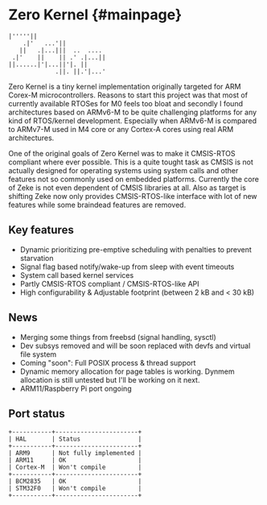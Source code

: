 Zero Kernel    {#mainpage}
===========

    |'''''||
        .|'   ...'||
       ||   .|...|||  ..  .... 
     .|'    ||    || .' .|...|| 
    ||......|'|...||'|. || 
                 .||. ||.'|...'

Zero Kernel is a tiny kernel implementation originally targeted for ARM Corex-M
microcontrollers. Reasons to start this project was that most of currently
available RTOSes for M0 feels too bloat and secondly I found  architectures
based on ARMv6-M to be quite challenging platforms for any kind of RTOS/kernel
development. Especially when ARMv6-M is compared to ARMv7-M used in M4 core or
any Cortex-A cores using real ARM architectures.

One of the original goals of Zero Kernel was to make it CMSIS-RTOS compliant
where ever possible. This is a quite tought task as CMSIS is not actually
designed for operating systems using system calls and other features not so
commonly used on embedded platforms. Currently the core of Zeke is not even
dependent of CMSIS libraries at all. Also as target is shifting Zeke now
only provides CMSIS-RTOS-like interface with lot of new features while some
braindead features are removed.

Key features
------------
- Dynamic prioritizing pre-emptive scheduling with penalties to prevent
  starvation
- Signal flag based notify/wake-up from sleep with event timeouts
- System call based kernel services
- Partly CMSIS-RTOS compliant / CMSIS-RTOS-like API
- High configurability & Adjustable footprint (between 2 kB and < 30 kB)

News
----
- Merging some things from freebsd (signal handling, sysctl)
- Dev subsys removed and will be soon replaced with devfs and
  virtual file system
- Coming "soon": Full POSIX process & thread support
- Dynamic memory allocation for page tables is working. Dynmem allocation is
  still untested but I'll be working on it next. 
- ARM11/Raspberry Pi port ongoing

Port status
-----------

    +-----------+-----------------------+
    | HAL       | Status                |
    +-----------+-----------------------+
    | ARM9      | Not fully implemented |
    | ARM11     | OK                    |
    | Cortex-M  | Won't compile         |
    +-----------+-----------------------+
    | BCM2835   | OK                    |
    | STM32F0   | Won't compile         |
    +-----------+-----------------------+

